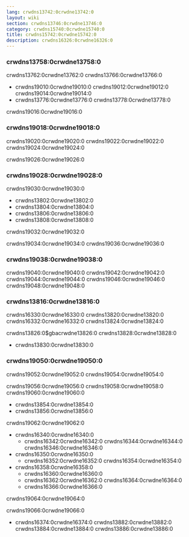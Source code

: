 ```yaml
---
lang: crwdns13742:0crwdne13742:0
layout: wiki
section: crwdns13746:0crwdne13746:0
category: crwdns15740:0crwdne15740:0
title: crwdns15742:0crwdne15742:0
description: crwdns16326:0crwdne16326:0
---
```


### crwdns13758:0crwdne13758:0
crwdns13762:0crwdne13762:0 crwdns13766:0crwdne13766:0

- crwdns19010:0crwdne19010:0 crwdns19012:0crwdne19012:0 crwdns19014:0crwdne19014:0
- crwdns13776:0crwdne13776:0 crwdns13778:0crwdne13778:0

crwdns19016:0crwdne19016:0

### crwdns19018:0crwdne19018:0
crwdns19020:0crwdne19020:0 crwdns19022:0crwdne19022:0 crwdns19024:0crwdne19024:0

crwdns19026:0crwdne19026:0

### crwdns19028:0crwdne19028:0
crwdns19030:0crwdne19030:0

- crwdns13802:0crwdne13802:0
- crwdns13804:0crwdne13804:0
- crwdns13806:0crwdne13806:0
- crwdns13808:0crwdne13808:0

crwdns19032:0crwdne19032:0

crwdns19034:0crwdne19034:0 crwdns19036:0crwdne19036:0

### crwdns19038:0crwdne19038:0
crwdns19040:0crwdne19040:0 crwdns19042:0crwdne19042:0 crwdns19044:0crwdne19044:0 crwdns19046:0crwdne19046:0 crwdns19048:0crwdne19048:0

### crwdns13816:0crwdne13816:0
crwdns16330:0crwdne16330:0 crwdns13820:0crwdne13820:0 crwdns16332:0crwdne16332:0 crwdns13824:0crwdne13824:0

crwdns13826:0$gbacrwdne13826:0 crwdns13828:0crwdne13828:0
- crwdns13830:0crwdne13830:0

### crwdns19050:0crwdne19050:0
crwdns19052:0crwdne19052:0 crwdns19054:0crwdne19054:0

crwdns19056:0crwdne19056:0 crwdns19058:0crwdne19058:0 crwdns19060:0crwdne19060:0
- crwdns13854:0crwdne13854:0
- crwdns13856:0crwdne13856:0

crwdns19062:0crwdne19062:0
- crwdns16340:0crwdne16340:0
  - crwdns16342:0crwdne16342:0 crwdns16344:0crwdne16344:0 crwdns16346:0crwdne16346:0
- crwdns16350:0crwdne16350:0
  - crwdns16352:0crwdne16352:0 crwdns16354:0crwdne16354:0
- crwdns16358:0crwdne16358:0
  - crwdns16360:0crwdne16360:0
  - crwdns16362:0crwdne16362:0 crwdns16364:0crwdne16364:0
  - crwdns16366:0crwdne16366:0

crwdns19064:0crwdne19064:0

crwdns19066:0crwdne19066:0

- crwdns16374:0crwdne16374:0 crwdns13882:0crwdne13882:0 crwdns13884:0crwdne13884:0 crwdns13886:0crwdne13886:0
